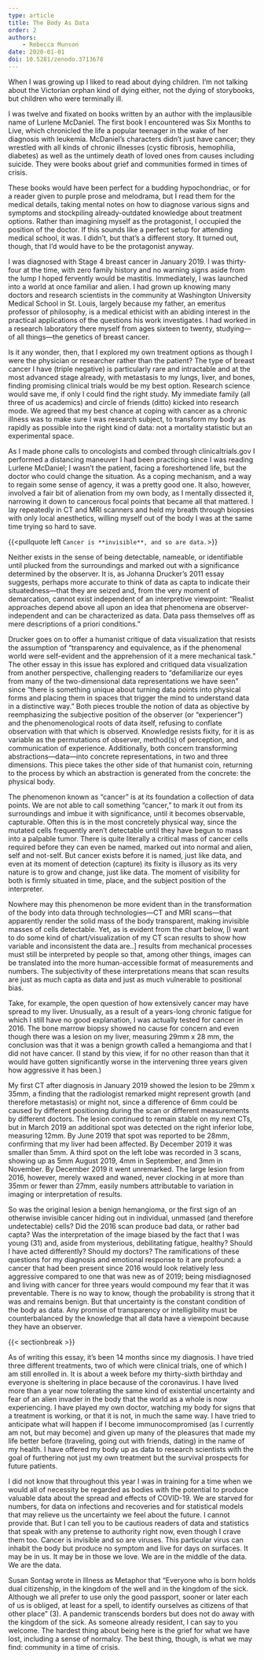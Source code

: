 ```yaml
---
type: article
title: The Body As Data
order: 2
authors:
    - Rebecca Munson
date: 2020-01-01
doi: 10.5281/zenodo.3713678
---
```


When I was growing up I liked to read about dying children. I’m not talking about the Victorian orphan kind of dying either, not the dying of storybooks, but children who were terminally ill.

<!--more-->

I was twelve and fixated on books written by an author with the implausible name of Lurlene McDaniel. The first book I encountered was Six Months to Live, which chronicled the life a popular teenager in the wake of her diagnosis with leukemia. McDaniel’s characters didn’t just have cancer; they wrestled with all kinds of chronic illnesses (cystic fibrosis, hemophilia, diabetes) as well as the untimely death of loved ones from causes including suicide. They were books about grief and communities formed in times of crisis.

These books would have been perfect for a budding hypochondriac, or for a reader given to purple prose and melodrama, but I read them for the medical details, taking mental notes on how to diagnose various signs and symptoms and stockpiling already-outdated knowledge about treatment options. Rather than imagining myself as the protagonist, I occupied the position of the doctor. If this sounds like a perfect setup for attending medical school, it was. I didn’t, but that’s a different story. It turned out, though, that I’d would have to be the protagonist anyway.

I was diagnosed with Stage 4 breast cancer in January 2019. I was thirty-four at the time, with zero family history and no warning signs aside from the lump I hoped fervently would be mastitis. Immediately, I was launched into a world at once familiar and alien. I had grown up knowing many doctors and research scientists in the community at Washington University Medical School in St. Louis, largely because my father, an emeritus professor of philosophy, is a medical ethicist with an abiding interest in the practical applications of the questions his work investigates. I had worked in a research laboratory there myself from ages sixteen to twenty, studying—of all things—the genetics of breast cancer.

Is it any wonder, then, that I explored my own treatment options as though I were the physician or researcher rather than the patient? The type of breast cancer I have (triple negative) is particularly rare and intractable and at the most advanced stage already, with metastasis to my lungs, liver, and bones, finding promising clinical trials would be my best option. Research science would save me, if only I could find the right study. My immediate family (all three of us academics) and circle of friends (ditto) kicked into research mode. We agreed that my best chance at coping with cancer as a chronic illness was to make sure I was research subject, to transform my body as rapidly as possible into the right kind of data: not a mortality statistic but an experimental space.

As I made phone calls to oncologists and combed through clinicaltrials.gov I performed a distancing maneuver I had been practicing since I was reading Lurlene McDaniel; I wasn’t the patient, facing a foreshortened life, but the doctor who could change the situation. As a coping mechanism, and a way to regain some sense of agency, it was a pretty good one. It also, however, involved a fair bit of alienation from my own body, as I mentally dissected it, narrowing it down to cancerous focal points that became all that mattered. I lay repeatedly in CT and MRI scanners and held my breath through biopsies with only local anesthetics, willing myself out of the body I was at the same time trying so hard to save.

{{<pullquote left `Cancer is **invisible**, and so are data.`>}}

Neither exists in the sense of being detectable, nameable, or identifiable until plucked from the surroundings and marked out with a significance determined by the observer. It is, as Johanna Drucker’s 2011 essay suggests, perhaps more accurate to think of data as capta to indicate their situatedness—that they are seized and, from the very moment of demarcation, cannot exist independent of an interpretive viewpoint: “Realist approaches depend above all upon an idea that phenomena are observer-independent and can be characterized as data. Data pass themselves off as mere descriptions of a priori conditions.”

Drucker goes on to offer a humanist critique of data visualization that resists the assumption of “transparency and equivalence, as if the phenomenal world were self-evident and the apprehension of it a mere mechanical task.” The other essay in this issue has explored and critiqued data visualization from another perspective, challenging readers to “defamiliarize our eyes from many of the two-dimensional data representations we have seen” since  “there is something unique about turning data points into physical forms and placing them in spaces that trigger the mind to understand data in a distinctive way.” Both pieces trouble the notion of data as objective by reemphasizing the subjective position of the observer (or “experiencer”) and the phenomenological roots of data itself, refusing to conflate observation with that which is observed. Knowledge resists fixity, for it is as variable as the permutations of observer, method(s) of perception, and communication of experience. Additionally, both concern transforming abstractions—data—into concrete representations, in two and three dimensions. This piece takes the other side of that humanist coin, returning to the process by which an abstraction is generated from the concrete: the physical body.

The phenomenon known as “cancer” is at its foundation a collection of data points. We are not able to call something “cancer,” to mark it out from its surroundings and imbue it with significance, until it becomes observable, capturable. Often this is in the most concretely physical way, since the mutated cells frequently aren’t detectable until they have begun to mass into a palpable tumor. There is quite literally a critical mass of cancer cells required before they can even be named, marked out into normal and alien, self and not-self. But cancer exists before it is named, just like data, and even at its moment of detection (capture) its fixity is illusory as its very nature is to grow and change, just like data. The moment of visibility for both is firmly situated in time, place, and the subject position of the interpreter.

Nowhere may this phenomenon be more evident than in the transformation of the body into data through technologies—CT and MRI scans—that apparently render the solid mass of the body transparent, making invisible masses of cells detectable. Yet, as is evident from the chart below, [I want to do some kind of chart/visualization of my CT scan results to show how variable and inconsistent the data are..]  results from mechanical processes must still be interpreted by people so that, among other things, images can be translated into the more human-accessible format of measurements and numbers. The subjectivity of these interpretations means that scan results are just as much capta as data and just as much vulnerable to positional bias.

Take, for example, the open question of how extensively cancer may have spread to my liver. Unusually, as a result of a years-long chronic fatigue for which I still have no good explanation, I was actually tested for cancer in 2016. The bone marrow biopsy showed no cause for concern and even though there was a lesion on my liver, measuring 29mm x 28 mm, the conclusion was that it was a benign growth called a hemangioma and that I did not have cancer. (I stand by this view, if for no other reason than that it would have gotten significantly worse in the intervening three years given how aggressive it has been.)

My first CT after diagnosis in January 2019 showed the lesion to be 29mm x 35mm, a finding that the radiologist remarked might represent growth (and therefore metastasis) or might not, since a difference of 6mm could be caused by different positioning during the scan or different measurements by different doctors. The lesion continued to remain stable on my next CTs, but in March 2019 an additional spot was detected on the right inferior lobe, measuring 12mm. By June 2019 that spot was reported to be 28mm, confirming that my liver had been affected. By December 2019 it was smaller than 5mm. A third spot on the left lobe was recorded in 3 scans, showing up as 5mm August 2019, 4mm in September, and 3mm in November. By December 2019 it went unremarked. The large lesion from 2016, however, merely waxed and waned, never clocking in at more than 35mm or fewer than 27mm, easily numbers attributable to variation in imaging or interpretation of results.

So was the original lesion a benign hemangioma, or the first sign of an otherwise invisible cancer hiding out in individual, unmassed (and therefore undetectable) cells? Did the 2016 scan produce bad data, or rather bad capta? Was the interpretation of the image biased by the fact that I was young (31) and, aside from mysterious, debilitating fatigue, healthy? Should I have acted differently? Should my doctors? The ramifications of these questions for my diagnosis and emotional response to it are profound: a cancer that had been present since 2016 would look relatively less aggressive compared to one that was new as of 2019; being misdiagnosed and living with cancer for three years would compound my fear that it was preventable. There is no way to know, though the probability is strong that it was and remains benign. But that uncertainty is the constant condition of the body as data. Any promise of transparency or intelligibility must be counterbalanced by the knowledge that all data have a viewpoint because they have an observer.

{{< sectionbreak >}}

As of writing this essay, it’s been 14 months since my diagnosis. I have tried three different treatments, two of which were clinical trials, one of which I am still enrolled in. It is about a week before my thirty-sixth birthday and everyone is sheltering in place because of the coronavirus. I have lived more than a year now tolerating the same kind of existential uncertainty and fear of an alien invader in the body that the world as a whole is now experiencing. I have played my own doctor, watching my body for signs that a treatment is working, or that it is not, in much the same way. I have tried to anticipate what will happen if I become immunocompromised (as I currently am not, but may become) and given up many of the pleasures that made my life better before (traveling, going out with friends, dating) in the name of my health. I have offered my body up as data to research scientists with the goal of furthering not just my own treatment but the survival prospects for future patients.

I did not know that throughout this year I was in training for a time when we would all of necessity be regarded as bodies with the potential to produce valuable data about the spread and effects of COVID-19. We are starved for numbers, for data on infections and recoveries and for statistical models that may relieve us the uncertainty we feel about the future. I cannot provide that. But I can tell you to be cautious readers of data and statistics that speak with any pretense to authority right now, even though I crave them too. Cancer is invisible and so are viruses. This particular virus can inhabit the body but produce no symptom and live for days on surfaces. It may be in us. It may be in those we love. We are in the middle of the data. We are the data.

Susan Sontag wrote in Illness as Metaphor that “Everyone who is born holds dual citizenship, in the kingdom of the well and in the kingdom of the sick. Although we all prefer to use only the good passport, sooner or later each of us is obliged, at least for a spell, to identify ourselves as citizens of that other place” (3). A pandemic transcends borders but does not do away with the kingdom of the sick. As someone already resident, I can say to you welcome. The hardest thing about being here is the grief for what we have lost, including a sense of normalcy. The best thing, though, is what we may find: community in a time of crisis.